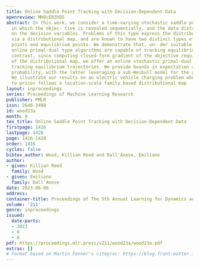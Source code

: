```yaml
---
title: Online Saddle Point Tracking with Decision-Dependent Data
openreview: MH9cER3hDS
abstract: In this work, we consider a time-varying stochastic saddle point problem
  in which the objec- tive is revealed sequentially, and the data distribution depends
  on the decision variables. Problems of this type express the distributional dependence
  via a distributional map, and are known to have two distinct types of solutions—saddle
  points and equilibrium points. We demonstrate that, un- der suitable conditions,
  online primal-dual type algorithms are capable of tracking equilibrium points. In
  contrast, since computing closed-form gradient of the objective requires knowledge
  of the distributional map, we offer an online stochastic primal-dual algorithm for
  tracking equilibrium trajectories. We provide bounds in expectation and in high
  probability, with the latter leveraging a sub-Weibull model for the gradient error.
  We illustrate our results on an electric vehicle charging problem where responsiveness
  to prices follows a location-scale family based distributional map
layout: inproceedings
series: Proceedings of Machine Learning Research
publisher: PMLR
issn: 2640-3498
id: wood23a
month: 0
tex_title: Online Saddle Point Tracking with Decision-Dependent Data
firstpage: 1416
lastpage: 1428
page: 1416-1428
order: 1416
cycles: false
bibtex_author: Wood, Killian Reed and Dall'Anese, Emiliano
author:
- given: Killian Reed
  family: Wood
- given: Emiliano
  family: Dall’Anese
date: 2023-06-06
address:
container-title: Proceedings of The 5th Annual Learning for Dynamics and Control Conference
volume: '211'
genre: inproceedings
issued:
  date-parts:
  - 2023
  - 6
  - 6
pdf: https://proceedings.mlr.press/v211/wood23a/wood23a.pdf
extras: []
# Format based on Martin Fenner's citeproc: https://blog.front-matter.io/posts/citeproc-yaml-for-bibliographies/
---
```


